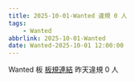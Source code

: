 ```yaml
---
title: 2025-10-01-Wanted 違規 0 人
tags:
    - Wanted
abbrlink: 2025-10-01-Wanted
date: Wanted-2025-10-01 12:00:00
---
```

Wanted 板 [板規連結](https://www.ptt.cc/bbs/Wanted/M.1608829773.A.D3B.html)
昨天違規 0 人

